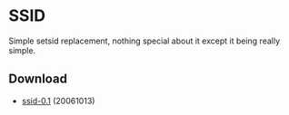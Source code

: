 SSID
====
Simple setsid replacement, nothing special about it except it being really simple.

Download
--------
* [ssid-0.1](http://code.suckless.org/dl/tools/ssid-0.1.tar.gz) (20061013)
